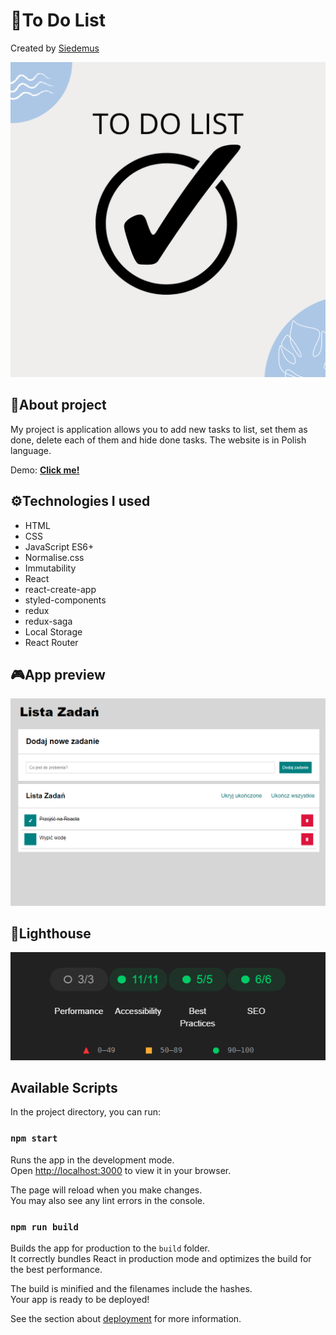 # 📝To Do List

Created by [Siedemus](https://github.com/Siedemus)

<img src="public\images\bg.png" alt="bg">

## 🤔About project

My project is application allows you to add new tasks to list, set them as done, delete each of them and hide done tasks. The website is in Polish language.

Demo: [**Click me!**](https://siedemus.github.io/to-do-list-react/)

## ⚙️Technologies I used

- HTML
- CSS
- JavaScript ES6+
- Normalise.css
- Immutability
- React
- react-create-app
- styled-components
- redux
- redux-saga
- Local Storage
- React Router

## 🎮App preview

<img src="public\images\ss.png" alt="ss">

## 🔦Lighthouse

<img src="public\images\lighthouse.png" alt="lighthouse">

## Available Scripts

In the project directory, you can run:

### `npm start`

Runs the app in the development mode.\
Open [http://localhost:3000](http://localhost:3000) to view it in your browser.

The page will reload when you make changes.\
You may also see any lint errors in the console.

### `npm run build`

Builds the app for production to the `build` folder.\
It correctly bundles React in production mode and optimizes the build for the best performance.

The build is minified and the filenames include the hashes.\
Your app is ready to be deployed!

See the section about [deployment](https://facebook.github.io/create-react-app/docs/deployment) for more information.